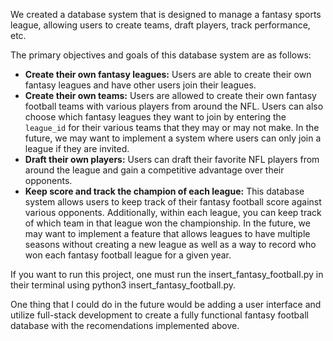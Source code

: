 We created a database system that is designed to manage a fantasy sports league, allowing users to create teams, draft players, track performance, etc.

The primary objectives and goals of this database system are as follows:

- **Create their own fantasy leagues:** Users are able to create their own fantasy leagues and have other users join their leagues.
- **Create their own teams:** Users are allowed to create their own fantasy football teams with various players from around the NFL. Users can also choose which fantasy leagues they want to join by entering the `league_id` for their various teams that they may or may not make. In the future, we may want to implement a system where users can only join a league if they are invited.
- **Draft their own players:** Users can draft their favorite NFL players from around the league and gain a competitive advantage over their opponents.
- **Keep score and track the champion of each league:** This database system allows users to keep track of their fantasy football score against various opponents. Additionally, within each league, you can keep track of which team in that league won the championship. In the future, we may want to implement a feature that allows leagues to have multiple seasons without creating a new league as well as a way to record who won each fantasy football league for a given year.

If you want to run this project, one must run the insert_fantasy_football.py in their terminal using python3 insert_fantasy_football.py.

One thing that I could do in the future would be adding a user interface and utilize full-stack development to create a fully functional fantasy football database with the recomendations implemented above.
